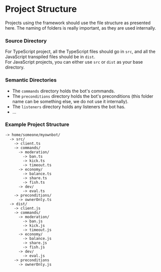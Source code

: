 # Project Structure

Projects using the framework should use the file structure as presented here. The naming of folders is really important, as they are used internally.

### Source Directory

For TypeScript project, all the TypeScript files should go in `src`, and all the JavaScript transpiled files should be in `dist`.\
For JavaScript projects, you can either use `src` or `dist` as your base directory.

### Semantic Directories

- The `commands` directory holds the bot's commands.
- The `preconditions` directory holds the bot's preconditions (this folder name can be something else, we do not use it internally).
- The `listeners` directory holds any listeners the bot has.
- ...

### Example Project Structure

```
-> home/someone/myownbot/
  -> src/
    -> client.ts
    -> commands/
      -> moderation/
        -> ban.ts
        -> kick.ts
        -> timeout.ts
      -> economy/
        -> balance.ts
        -> share.ts
        -> fish.ts
      -> dev/
        -> eval.ts
    -> preconditions/
      -> ownerOnly.ts
  -> dist/
    -> client.js
    -> commands/
      -> moderation/
        -> ban.js
        -> kick.js
        -> timeout.js
      -> economy/
        -> balance.js
        -> share.js
        -> fish.js
      -> dev/
        -> eval.js
    -> preconditions
      -> ownerOnly.js
```
